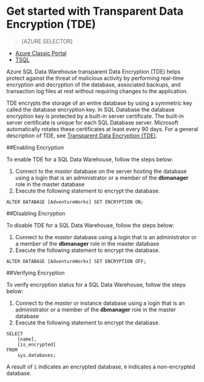 <properties 
	pageTitle="Get started with SQL Data Warehouse Transparent Data Encryption (TDE) TSQL | Microsoft Azure" 
	description="Get started with SQL Data Warehouse Transparent Data Encryption (TDE) TSQL" 
	services="sql-data-warehouse" 
	documentationCenter="" 
	authors="twounder" 
	manager="" 
	editor=""/>

<tags 
	ms.service="sql-data-warehouse" 
	ms.workload="data-management" 
	ms.tgt_pltfrm="na" 
	ms.devlang="na" 
	ms.topic="article" 
	ms.date="10/21/2015" 
	ms.author="twounder"/>
 
# Get started with Transparent Data Encryption (TDE)
> [AZURE.SELECTOR]
- [Azure Classic Portal](sql-data-warehouse-encryption-tde.md)
- [TSQL](sql-data-warehouse-encryption-tde-tsql.md)

Azure SQL Data Warehouse transparent Data Encryption (TDE) helps protect against the threat of malicious activity by performing real-time encryption and decryption of the database, associated backups, and transaction log files at rest without requiring changes to the application.

TDE encrypts the storage of an entire database by using a symmetric key called the database encryption key. In SQL Database the database encryption key is protected by a built-in server certificate. The built-in server certificate is unique for each SQL Database server. Microsoft automatically rotates these certificates at least every 90 days. For a general description of TDE, see [Transparent Data Encryption (TDE)].

##Enabling Encryption

To enable TDE for a SQL Data Warehouse, follow the steps below:

1. Connect to the *master* database on the server hosting the database using a login that is an administrator or a member of the **dbmanager** role in the master database
2. Execute the following statement to encrypt the database.

```
ALTER DATABASE [AdventureWorks] SET ENCRYPTION ON;
```

##Disabling Encryption

To disable TDE for a SQL Data Warehouse, follow the steps below:

1. Connect to the *master* database using a login that is an administrator or a member of the **dbmanager** role in the master database
2. Execute the following statement to encrypt the database.

```
ALTER DATABASE [AdventureWorks] SET ENCRYPTION OFF;
```

##Verifying Encryption

To verify encryption status for a SQL Data Warehouse, follow the steps below:

1. Connect to the *master* or instance database using a login that is an administrator or a member of the **dbmanager** role in the master database
2. Execute the following statement to encrypt the database.

```
SELECT
	[name],
	[is_encrypted]
FROM
	sys.databases;
```

A result of ```1``` indicates an encrypted database, ```0``` indicates a non-encrypted database. 

 
<!--Anchors-->
[Transparent Data Encryption (TDE)]: https://msdn.microsoft.com/library/bb934049.aspx


<!--Image references-->

<!--Link references-->
